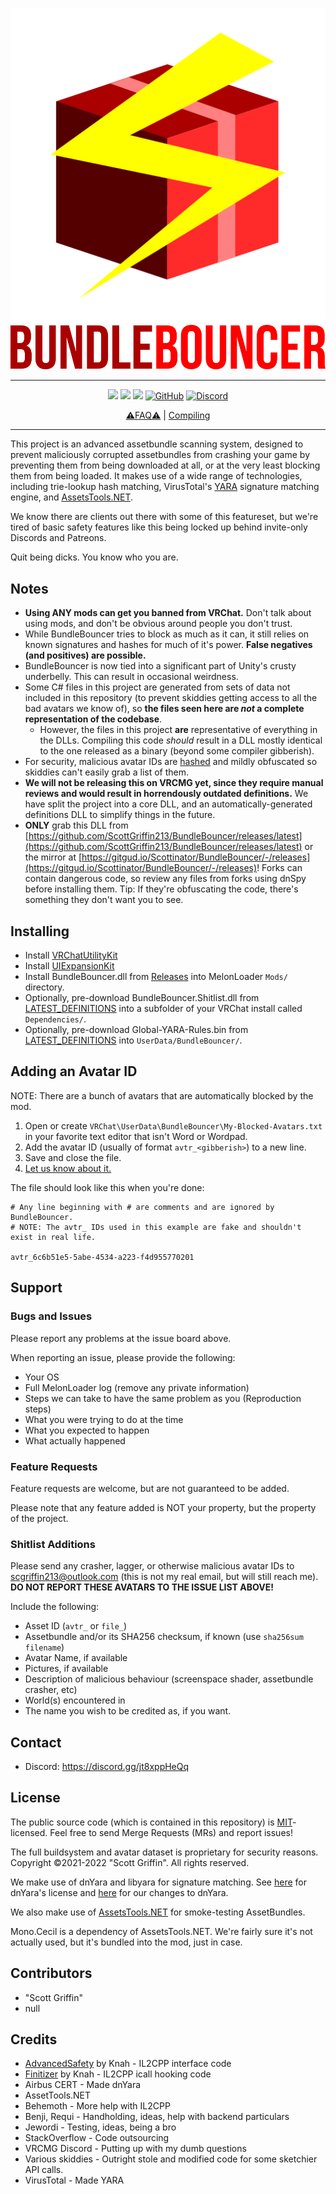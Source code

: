 <p align="center">
  <a href="#"><img src="https://github.com/ScottGriffin213/BundleBouncer/raw/main/BundleBouncer/images/png/BundleBouncer-512.png"></a>
  <a href="#"><img src="https://github.com/ScottGriffin213/BundleBouncer/raw/main/BundleBouncer/images/png/BundleBouncer-text.png"></a>
</p>

---

<p align="center">
	<a href="https://github.com/ScottGriffin213/BundleBouncer/releases/latest"><img src="https://img.shields.io/github/v/release/ScottGriffin213/BundleBouncer?label=latest&style=for-the-badge"></a>
	<a href="https://github.com/ScottGriffin213/BundleBouncer/releases"><img src="https://img.shields.io/github/downloads/ScottGriffin213/BundleBouncer/total.svg?style=for-the-badge"></a>
	<a href="https://github.com/ScottGriffin213/BundleBouncer/graphs/contributors"><img src="https://img.shields.io/github/contributors/ScottGriffin213/BundleBouncer?style=for-the-badge"></a>
	<a href="https://github.com/ScottGriffin213/BundleBouncer/graphs/contributors"><img alt="GitHub" src="https://img.shields.io/github/license/ScottGriffin213/BundleBouncer?style=for-the-badge"></a>
  <a href="https://discord.gg/jt8xppHeQq"><img alt="Discord" src="https://img.shields.io/discord/935695835012952085?style=for-the-badge"></a>
</p>

<p align="center">
  <a href="https://github.com/ScottGriffin213/BundleBouncer/wiki/FAQ">⚠️FAQ⚠️</a>
  |
  <a href="https://github.com/ScottGriffin213/BundleBouncer/wiki/Compiling">Compiling</a>
</p>

---

This project is an advanced assetbundle scanning system, designed to prevent maliciously corrupted assetbundles from crashing your game by preventing them from being downloaded at all, or at the very least blocking them from being loaded.  It makes use of a wide range of technologies, including trie-lookup hash matching, VirusTotal's [YARA](http://virustotal.github.io/yara/) signature matching engine, and [AssetsTools.NET](https://github.com/nesrak1/AssetsTools.NET).

We know there are clients out there with some of this featureset, but we're tired of basic safety features like this being locked up behind invite-only Discords and Patreons.

Quit being dicks.  You know who you are.

## Notes

* **Using ANY mods can get you banned from VRChat.** Don't talk about using mods, and don't be obvious around people you don't trust.
* While BundleBouncer tries to block as much as it can, it still relies on known signatures and hashes for much of it's power.  **False negatives (and positives) are possible.**
* BundleBouncer is now tied into a significant part of Unity's crusty underbelly.  This can result in occasional weirdness.
* Some C# files in this project are generated from sets of data not included in this repository (to prevent skiddies getting access to all the bad avatars we know of), so **the files seen here are _not_ a complete representation of the codebase**.
  * However, the files in this project **are** representative of everything in the DLLs. Compiling this code *should* result in a DLL mostly identical to the one released as a binary (beyond some compiler gibberish).
* For security, malicious avatar IDs are [hashed](https://en.wikipedia.org/wiki/Cryptographic_hash_function) and mildly obfuscated so skiddies can't easily grab a list of them.
* **We will not be releasing this on VRCMG yet, since they require manual reviews and would result in horrendously outdated definitions.** We have split the project into a core DLL, and an automatically-generated definitions DLL to simplify things in the future.
* **ONLY** grab this DLL from [https://github.com/ScottGriffin213/BundleBouncer/releases/latest](https://github.com/ScottGriffin213/BundleBouncer/releases/latest) or the mirror at [https://gitgud.io/Scottinator/BundleBouncer/-/releases](https://gitgud.io/Scottinator/BundleBouncer/-/releases)! Forks can contain dangerous code, so review any files from forks using dnSpy before installing them. Tip:  If they're obfuscating the code, there's something they don't want you to see.

## Installing

* Install [VRChatUtilityKit](https://github.com/SleepyVRC/Mods#vrchatutilitykit)
* Install [UIExpansionKit](https://github.com/knah/VRCMods)
* Install BundleBouncer.dll from [Releases](https://github.com/ScottGriffin213/BundleBouncer/releases/latest) into MelonLoader `Mods/` directory.
* Optionally, pre-download BundleBouncer.Shitlist.dll from [LATEST_DEFINITIONS](https://github.com/ScottGriffin213/BundleBouncer/releases/tag/LATEST_DEFINITIONS) into a subfolder of your VRChat install called `Dependencies/`.
* Optionally, pre-download Global-YARA-Rules.bin from [LATEST_DEFINITIONS](https://github.com/ScottGriffin213/BundleBouncer/releases/tag/LATEST_DEFINITIONS) into `UserData/BundleBouncer/`.

## Adding an Avatar ID
NOTE: There are a bunch of avatars that are automatically blocked by the mod.

1. Open or create `VRChat\UserData\BundleBouncer\My-Blocked-Avatars.txt` in your favorite text editor that isn't Word or Wordpad.
2. Add the avatar ID (usually of format `avtr_<gibberish>`) to a new line.
3. Save and close the file.
4. [Let us know about it.](#shitlist-additions)

The file should look like this when you're done:

```
# Any line beginning with # are comments and are ignored by BundleBouncer.
# NOTE: The avtr_ IDs used in this example are fake and shouldn't exist in real life.

avtr_6c6b51e5-5abe-4534-a223-f4d955770201
```

## Support

### Bugs and Issues

Please report any problems at the issue board above.

When reporting an issue, please provide the following:

* Your OS
* Full MelonLoader log (remove any private information)
* Steps we can take to have the same problem as you (Reproduction steps)
* What you were trying to do at the time
* What you expected to happen
* What actually happened

### Feature Requests

Feature requests are welcome, but are not guaranteed to be added.

Please note that any feature added is NOT your property, but the property of the project.

### Shitlist Additions

Please send any crasher, lagger, or otherwise malicious avatar IDs to scgriffin213@outlook.com (this is not my real email, but will still reach me). **DO NOT REPORT THESE AVATARS TO THE ISSUE LIST ABOVE!**

Include the following:

* Asset ID (`avtr_` or `file_`)
* Assetbundle and/or its SHA256 checksum, if known (use `sha256sum filename`)
* Avatar Name, if available
* Pictures, if available
* Description of malicious behaviour (screenspace shader, assetbundle crasher, etc)
* World(s) encountered in
* The name you wish to be credited as, if you want.

## Contact

* Discord: https://discord.gg/jt8xppHeQq

## License

The public source code (which is contained in this repository) is [MIT](LICENSE)-licensed. Feel free to send Merge Requests (MRs) and report issues!

The full buildsystem and avatar dataset is proprietary for security reasons. Copyright &copy;2021-2022 "Scott Griffin". All rights reserved.

We make use of dnYara and libyara for signature matching.  See [here](legal/dnYARA.LICENSE.txt) for dnYara's license and [here](legal/dnYARA.CHANGES.md) for our changes to dnYara.

We also make use of [AssetsTools.NET](https://github.com/nesrak1/AssetsTools.NET) for smoke-testing AssetBundles.

Mono.Cecil is a dependency of AssetsTools.NET. We're fairly sure it's not actually used, but it's bundled into the mod, just in case.
## Contributors

* "Scott Griffin"
* null

## Credits

* [AdvancedSafety](https://github.com/knah/VRCMods/tree/master/AdvancedSafety) by Knah - IL2CPP interface code
* [Finitizer](https://github.com/knah/VRCMods/tree/master/Finitizer) by Knah - IL2CPP icall hooking code
* Airbus CERT - Made dnYara
* AssetTools.NET
* Behemoth - More help with IL2CPP
* Benji, Requi - Handholding, ideas, help with backend particulars
* Jewordi - Testing, ideas, being a bro
* StackOverflow - Code outsourcing
* VRCMG Discord - Putting up with my dumb questions
* Various skiddies - Outright stole and modified code for some sketchier API calls.
* VirusTotal - Made YARA